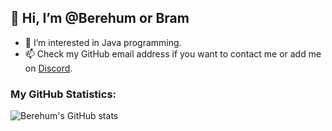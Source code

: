 ## 👋 Hi, I’m @Berehum or Bram
- 👀 I’m interested in Java programming.
- 📫 Check my GitHub email address if you want to contact me or add me on [Discord](https://discord.com/users/260448998416973825).


### My GitHub Statistics:
![Berehum's GitHub stats](https://github-readme-stats.vercel.app/api?username=Berehum&count_private=true&theme=great-gatsby&show-icons=true)
